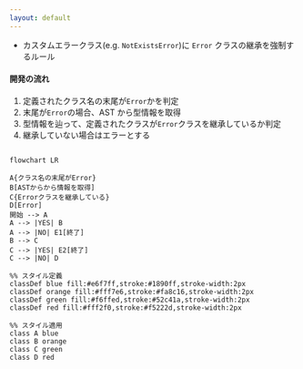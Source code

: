 ```yaml
---
layout: default
---
```


<style scoped>
.slidev-vclick-hidden {
  display: none;
}
</style>

<div class="_bullet">

* カスタムエラークラス(e.g. `NotExistsError`)に `Error` クラスの継承を強制するルール

</div>

<div class="_bullet">

#### 開発の流れ

1. 定義されたクラス名の末尾が`Error`かを判定
2. 末尾が`Error`の場合、AST から型情報を取得
3. 型情報を辿って、定義されたクラスが`Error`クラスを継承しているか判定
4. 継承していない場合はエラーとする

```mermaid

flowchart LR

A{クラス名の末尾がError}
B[ASTからから情報を取得]
C{Errorクラスを継承している}
D[Error]
開始 --> A
A --> |YES| B
A --> |NO| E1[終了]
B --> C
C --> |YES| E2[終了]
C --> |NO| D

%% スタイル定義
classDef blue fill:#e6f7ff,stroke:#1890ff,stroke-width:2px
classDef orange fill:#fff7e6,stroke:#fa8c16,stroke-width:2px
classDef green fill:#f6ffed,stroke:#52c41a,stroke-width:2px
classDef red fill:#fff2f0,stroke:#f5222d,stroke-width:2px

%% スタイル適用
class A blue
class B orange
class C green
class D red
```

</div>

<!-- 
まず、AST の情報から、定義されたクラスのクラス名の末尾が`Error`かを判定します。  
末尾が`Error` の場合、AST から型情報を取得し、その型情報を辿って、定義されたクラスが`Error`クラスを継承しているか判定します。  
そして、定義したクラスが Error クラスを継承していない場合はエラーとします。
-->